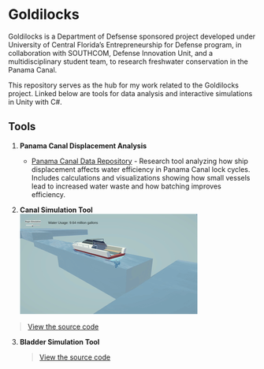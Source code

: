 # Goldilocks

Goldilocks is a Department of Defsense sponsored project developed under University of Central Florida’s Entrepreneurship for Defense program, in collaboration with SOUTHCOM, Defense Innovation Unit, and a multidisciplinary student team, to research freshwater conservation in the Panama Canal.

This repository serves as the hub for my work related to the Goldilocks project. Linked below are tools for data analysis and interactive simulations in Unity with C#.

## Tools

1. **Panama Canal Displacement Analysis**  
   - [Panama Canal Data Repository](https://github.com/jleto6/panama-canal-data) - Research tool analyzing how ship displacement affects water efficiency in Panama Canal lock cycles. Includes calculations and visualizations showing how small vessels lead to increased water waste and how batching improves efficiency.

2. **Canal Simulation Tool**
  ![Panama Canal Simulation Demo](canalsim.gif)
  > [View the source code](https://github.com/jleto6/canal-sim)


3. **Bladder Simulation Tool**

   > [View the source code](https://github.com/jleto6/bladder-sim)

